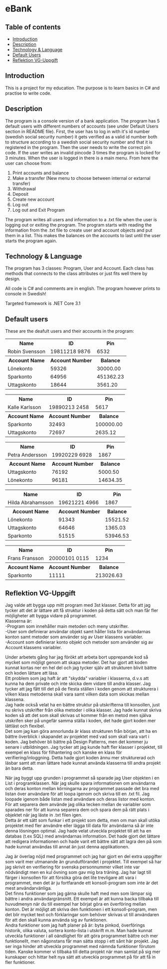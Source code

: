 # eBank
## Table of contents
* [Introduction](#Introduction)
* [Description](#Description)
* [Technology & Language](#Technology-&-Language)
* [Default Users](#Default-users)
* [Reflektion VG-Uppgift](#Reflektion-VG-Uppgift)
## Introduction
This is a project for my education. The purpose is to learn basics in C# and practise to write code.

## Description
The program is a console version of a bank application. The program has 5 default users with different numbers of accounts (see under Default Users section in README file).
First, the user has to log in with it's id number (swedish social security number) it gets verified as a valid id number both to structure according to a swedish social security number
and that it is registered in the program. Then the user needs to write the correct pin code. If the user writes an invalid pincode 3 times the program is locked for 3 minutes.
When the user is logged in there is a main menu. From here the user can choose from:
1. Print accounts and balance
2. Make a transfer (New menu to choose between internal or extarnal transfer)
3. Withdrawal 
4. Deposit
5. Create new account
6. Log out
7. Log out and Exit Program

The program writes all users and information to a .txt file when the user is logging out or exiting the program. The program starts with reading the information from the .txt file to create user and account objects and put them in a list. This makes the balances on the accounts to last until the user starts the program again.

## Technology & Language
The program has 3 classes: Program, User and Account. Each class has methods that connects to the class attributes or just fits well there by design.

All code is C# and comments are in english. The program however prints to console in Swedish!

Targeted framework is .NET Core 3.1

## Default users
These are the deafult users and their accounts in the program:

<table>
  <tr>
    <th>Name</th>
    <th>ID</th>
    <th>Pin</th>
    </tr>
  <tr>
    <td>Robin Svensson</td>
    <td>19811218 9876</td>
    <td>6532</td>
    </tr>
  <tr>
    <th>Account Name</th>
    <th>Account Number</th>
    <th>Balance</th>
    </tr>
   <tr>
    <td>Lönekonto</td>
    <td>59326</td>
    <td>30000.00</td>
    </tr>
   <tr>
    <td>Sparkonto</td>
    <td>64956</td>
    <td>451362.23</td>
    </tr>
   <tr>
    <td>Uttagskonto</td>
    <td>18644</td>
    <td>3561.20</td>
    </tr>
</table>

<table>
  <tr>
    <th>Name</th>
    <th>ID</th>
    <th>Pin</th>
    </tr>
  <tr>
    <td>Kalle Karlsson</td>
    <td>19890213 2458</td>
    <td>5617</td>
    </tr>
  <tr>
    <th>Account Name</th>
    <th>Account Number</th>
    <th>Balance</th>
    </tr>
   <tr>
    <td>Sparkonto</td>
    <td>32493</td>
    <td>100000.00</td>
    </tr>
   <tr>
    <td>Uttagskonto</td>
    <td>72697</td>
    <td>2635.12</td>
    </tr>
</table>
<table>
  <tr>
    <th>Name</th>
    <th>ID</th>
    <th>Pin</th>
    </tr>
  <tr>
    <td>Petra Andersson</td>
    <td>19920229 6928</td>
    <td>1867</td>
    </tr>
  <tr>
    <th>Account Name</th>
    <th>Account Number</th>
    <th>Balance</th>
    </tr>
   <tr>
    <td>Uttagskonto</td>
    <td>76192</td>
    <td>5000.50</td>
    </tr>
   <tr>
    <td>Lönekonto</td>
    <td>96181</td>
    <td>14634.35</td>
    </tr>
</table>
<table>
  <tr>
    <th>Name</th>
    <th>ID</th>
    <th>Pin</th>
    </tr>
  <tr>
    <td>Hilda Abrahamsson</td>
    <td>19621221 4966</td>
    <td>1867</td>
    </tr>
  <tr>
    <th>Account Name</th>
    <th>Account Number</th>
    <th>Balance</th>
    </tr>
   <tr>
    <td>Lönekonto</td>
    <td>91343</td>
    <td>15521.52</td>
    </tr>
   <tr>
    <td>Uttagskonto</td>
    <td>64646</td>
    <td>1365.03</td>
    </tr>
   <tr>
    <td>Sparkonto</td>
    <td>51515</td>
    <td>53946.53</td>
    </tr>
</table>
<table>
  <tr>
    <th>Name</th>
    <th>ID</th>
    <th>Pin</th>
    </tr>
  <tr>
    <td>Frans Fransson</td>
    <td>20000101 0115</td>
    <td>1234</td>
    </tr>
  <tr>
    <th>Account Name</th>
    <th>Account Number</th>
    <th>Balance</th>
    </tr>
   <tr>
    <td>Sparkonto</td>
    <td>11111</td>
    <td>213026.63</td>
    </tr>
</table>

## Reflektion VG-Uppgift
Jag valde att bygga upp mitt program med 3st klasser. Detta för att jag tycker att det är lättare att få struktur i koden på detta sätt och man får fler möjligheter att bygga vidare på programmet.<br>
Klasserna är:<br>
-Program som innehåller main metoden och meny utskrifter.<br>
-User som definierar användar objekt samt håller lista för användarnas konton samt metoder som använder sig av User klassens variabler.<br>
-Account som definierar konto objekt och metoder som använder sig av Account klassens variabler.<br>

Under arbetets gång har jag förökt att arbeta bort upprepande kod så mycket som möjligt genom att skapa metoder. Det har gjort att koden kunnat kortas ner en hel del och jag tycker själv att strukturen blivit bättre och koden lättare att läsa.<br> Ett problem som jag haft är att "skydda" variabler i klasserna, d.v.s att kunna ha dem private och inte skicka dem vidare till andra klasser. Jag tycker att jag fått till det på de flesta ställen i koden genom att strukturera i vilken klass metoderna skall vara samt vilken data som skickas mellan klassena.<br>
Jag hade också velat ha en bättre struktur på utskrifterna till konsollen, just nu skrivs utskrifter från olika metoder i olika klasser. Jag hade kunnat skriva koden så att det som skall skrivas ut kommer från en metod men själva utskrifen sker på ungefär samma ställa i koden, det hade gjort koden mer lättläst och flexibel.<br>
Det som jag kan göra annorlunda är klass strukturen från början, att ha en bättre överblick i skapandet av projektet med vad som skall vara vart i koden. Jag behöver bli bättre på Design Patterns, men det kommer ju senare i utbildningen. Jag tycker att jag kunde haft fler klasser i projektet, till exempel en klass för filhantering och kanske en klass för verifiering/inloggning. Detta hade gjort koden ännu mer strukturerad och läsbar samt att man lättare hade kunnat använda klasserna till andra projekt än bara detta.


När jag byggt upp grunden i programmet så sparade jag User objekten i en List i programklassen. När jag skulle spara informationen om användarna och deras konton mellan körningarna av programmet passade det bra med listan över användare för att loopa igenom och skriva till en .txt fil. Jag loopade igenom både listan med användare och deras listor med konton. För att separera dem använde jag olika tecken mellan de variabler som sparades ner för att kunna separera dem och spara dem på rätt plats i objektet när jag läste in .txt filen igen.<br>
Detta är ett sätt som funkar i ett projekt som detta, men om man skall utöka projektet med fler användre eller lägga till data för användarna så är inte denna lösningen optimal. Jag hade velat utveckla projektet till att ha en databas (t.ex SQL) med användarnas information. Det hade gjort det lättare att redigera informationen och hade varit ett bättre sätt att lagra den på som hade kunnat användas till annat än just denna applikationen.

Jag är överlag nöjd med programmet och jag har gjort en del extra uppgifter som varit mer utmanande än grundutförandet i projektet. Till exempel så har jag skrivit en verifiering för svenska personnummer vilket inte var nödvändigt men en kul övning som gav mig bra träning. Jag har lagt till färger i konsollen för att försöka göra det lite trevligare att vara i programmet, men det är ju fortfarande ett konsoll-program som inte är det mest användarvänliga.<br>
Det finns funktioner som jag gärna skulle haft med men som lämpar sig bättre i andra användargränsnitt. Ett exempel är att kunna backa tillbaka till huvudmenyn när du till exempel har börjat göra en överföring mellan konton. Det är möjligt att skriva den funktionen i ett konsoll-program, men det blir mycket text och förklaringar som behöver skrivas ut till användaren för att den skall kunna använda sig av funktionen. <br>
Andra funktioner som jag haft planer på är: byta pinkod, överförings historik, olika valuta, sortera konto-lista i utskrift m.m. Man hade kunnat utveckla funktioner i all oändlighet för att göra programmet bättre och mer funktionellt, men någonstans får man sätta stopp i ett sånt här projekt. Jag ser inga hinder att utveckla programmet med nämnda funktioner förutom tiden. Kanske kommer vi tillbaka till detta projekt när man samlat på sig mer kunskaper och hittar helt nya sätt att utveckla programmet på för att få in fler funktioner.

